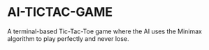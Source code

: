 # AI-TICTAC-GAME
A terminal-based Tic-Tac-Toe game where the AI uses the Minimax algorithm to play perfectly and never lose.
